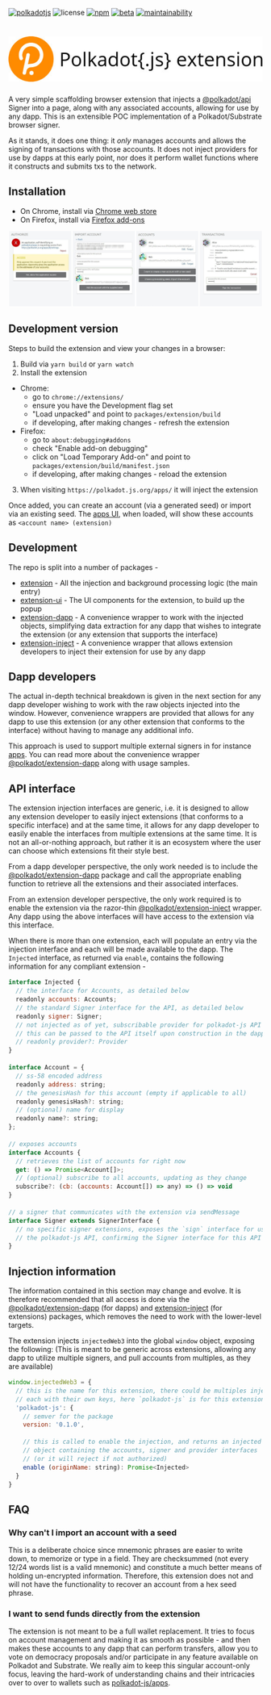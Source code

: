 [![polkadotjs](https://img.shields.io/badge/polkadot-js-orange?style=flat-square)](https://polkadot.js.org)
![license](https://img.shields.io/badge/License-Apache%202.0-blue?logo=apache&style=flat-square)
[![npm](https://img.shields.io/npm/v/@polkadot/extension?logo=npm&style=flat-square)](https://www.npmjs.com/package/@polkadot/extension)
[![beta](https://img.shields.io/npm/v/@polkadot/extension/beta?label=beta&logo=npm&style=flat-square)](https://www.npmjs.com/package/@polkadot/extension)
[![maintainability](https://img.shields.io/codeclimate/maintainability-percentage/polkadot-js/extension?logo=code-climate&style=flat-square)](https://codeclimate.com/github/polkadot-js/extension)

# ![polkadot{.js} extension](docs/logo.jpg)

A very simple scaffolding browser extension that injects a [@polkadot/api](https://github.com/polkadot-js/api) Signer into a page, along with any associated accounts, allowing for use by any dapp. This is an extensible POC implementation of a Polkadot/Substrate browser signer.

As it stands, it does one thing: it _only_ manages accounts and allows the signing of transactions with those accounts. It does not inject providers for use by dapps at this early point, nor does it perform wallet functions where it constructs and submits txs to the network.

## Installation

- On Chrome, install via [Chrome web store](https://chrome.google.com/webstore/detail/polkadot%7Bjs%7D-extension/mopnmbcafieddcagagdcbnhejhlodfdd)
- On Firefox, install via [Firefox add-ons](https://addons.mozilla.org/en-US/firefox/addon/polkadot-js-extension/)

![interface screenshots](docs/concat-overview.jpg)

## Development version

Steps to build the extension and view your changes in a browser:

1. Build via `yarn build` or `yarn watch`
2. Install the extension
  - Chrome:
    - go to `chrome://extensions/`
    - ensure you have the Development flag set
    - "Load unpacked" and point to `packages/extension/build`
    - if developing, after making changes - refresh the extension
  - Firefox:
    - go to `about:debugging#addons`
    - check "Enable add-on debugging"
    - click on "Load Temporary Add-on" and point to `packages/extension/build/manifest.json`
    - if developing, after making changes - reload the extension
3. When visiting `https://polkadot.js.org/apps/` it will inject the extension

Once added, you can create an account (via a generated seed) or import via an existing seed. The [apps UI](https://github.com/polkadot-js/apps/), when loaded, will show these accounts as `<account name> (extension)`

## Development

The repo is split into a number of packages -

- [extension](packages/extension/) - All the injection and background processing logic (the main entry)
- [extension-ui](packages/extension-ui/) - The UI components for the extension, to build up the popup
- [extension-dapp](packages/extension-dapp/) - A convenience wrapper to work with the injected objects, simplifying data extraction for any dapp that wishes to integrate the extension (or any extension that supports the interface)
- [extension-inject](packages/extension-inject/) - A convenience wrapper that allows extension developers to inject their extension for use by any dapp

## Dapp developers

The actual in-depth technical breakdown is given in the next section for any dapp developer wishing to work with the raw objects injected into the window. However, convenience wrappers are provided that allows for any dapp to use this extension (or any other extension that conforms to the interface) without
having to manage any additional info.

This approach is used to support multiple external signers in for instance [apps](https://github.com/polkadot-js/apps/). You can read more about the convenience wrapper [@polkadot/extension-dapp](packages/extension-dapp/) along with usage samples.

## API interface

The extension injection interfaces are generic, i.e. it is designed to allow any extension developer to easily inject extensions (that conforms to a specific interface) and at the same time, it allows for any dapp developer to easily enable the interfaces from multiple extensions at the same time. It is not an all-or-nothing approach, but rather it is an ecosystem where the user can choose which extensions fit their style best.

From a dapp developer perspective, the only work needed is to include the [@polkadot/extension-dapp](packages/extension-dapp/) package and call the appropriate enabling function to retrieve all the extensions and their associated interfaces.

From an extension developer perspective, the only work required is to enable the extension via the razor-thin [@polkadot/extension-inject](packages/extension-inject/) wrapper. Any dapp using the above interfaces will have access to the extension via this interface.

When there is more than one extension, each will populate an entry via the injection interface and each will be made available to the dapp. The `Injected` interface, as returned via `enable`, contains the following information for any compliant extension -

```js
interface Injected {
  // the interface for Accounts, as detailed below
  readonly accounts: Accounts;
  // the standard Signer interface for the API, as detailed below
  readonly signer: Signer;
  // not injected as of yet, subscribable provider for polkadot-js API injection,
  // this can be passed to the API itself upon construction in the dapp
  // readonly provider?: Provider
}

interface Account = {
  // ss-58 encoded address
  readonly address: string;
  // the genesisHash for this account (empty if applicable to all)
  readonly genesisHash?: string;
  // (optional) name for display
  readonly name?: string;
};

// exposes accounts
interface Accounts {
  // retrieves the list of accounts for right now
  get: () => Promise<Account[]>;
  // (optional) subscribe to all accounts, updating as they change
  subscribe?: (cb: (accounts: Account[]) => any) => () => void
}

// a signer that communicates with the extension via sendMessage
interface Signer extends SignerInterface {
  // no specific signer extensions, exposes the `sign` interface for use by
  // the polkadot-js API, confirming the Signer interface for this API
}
```

## Injection information

The information contained in this section may change and evolve. It is therefore recommended that all access is done via the [@polkadot/extension-dapp](packages/extension-dapp/) (for dapps) and [extension-inject](packages/extension-inject/) (for extensions) packages, which removes the need to work with the lower-level targets.

The extension injects `injectedWeb3` into the global `window` object, exposing the following: (This is meant to be generic across extensions, allowing any dapp to utilize multiple signers, and pull accounts from multiples, as they are available)

```js
window.injectedWeb3 = {
  // this is the name for this extension, there could be multiples injected,
  // each with their own keys, here `polkadot-js` is for this extension
  'polkadot-js': {
    // semver for the package
    version: '0.1.0',

    // this is called to enable the injection, and returns an injected
    // object containing the accounts, signer and provider interfaces
    // (or it will reject if not authorized)
    enable (originName: string): Promise<Injected>
  }
}
```

## FAQ

### Why can't I import an account with a seed
This is a deliberate choice since mnemonic phrases are easier to write down, to memorize or type in a field. They are checksummed (not every 12/24 words list is a valid mnemonic) and constitute a much better means of holding un-encrypted information. Therefore, this extension does not and will not have the functionality to recover an account from a hex seed phrase.

### I want to send funds directly from the extension
The extension is not meant to be a full wallet replacement. It tries to focus on account management and making it as smooth as possible - and then makes these accounts to any dapp that can perform transfers, allow you to vote on democracy proposals and/or participate in any feature available on Polkadot and Substrate. We really aim to keep this singular account-only focus, leaving the hard-work of understanding chains and their intricacies over to over to wallets such as [polkadot-js/apps](https://polkadot.js.org/apps/).
